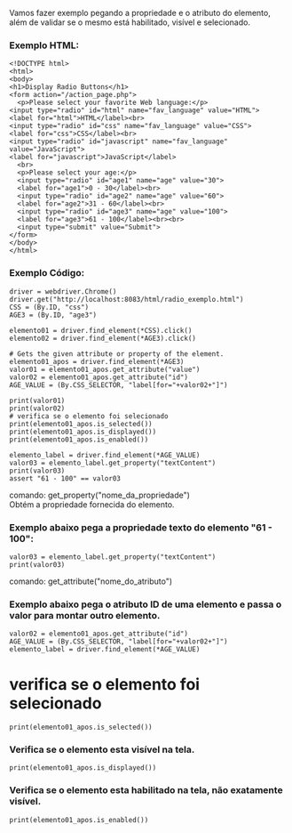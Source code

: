 
Vamos fazer exemplo pegando a propriedade e o atributo do elemento, além de validar se o mesmo está habilitado, visível e selecionado.

### Exemplo HTML:

```
<!DOCTYPE html>
<html>
<body>
<h1>Display Radio Buttons</h1>
<form action="/action_page.php">
  <p>Please select your favorite Web language:</p>
<input type="radio" id="html" name="fav_language" value="HTML">
<label for="html">HTML</label><br>
<input type="radio" id="css" name="fav_language" value="CSS">
<label for="css">CSS</label><br>
<input type="radio" id="javascript" name="fav_language" value="JavaScript">
<label for="javascript">JavaScript</label>
  <br>  
  <p>Please select your age:</p>
  <input type="radio" id="age1" name="age" value="30">
  <label for="age1">0 - 30</label><br>
  <input type="radio" id="age2" name="age" value="60">
  <label for="age2">31 - 60</label><br>  
  <input type="radio" id="age3" name="age" value="100">
  <label for="age3">61 - 100</label><br><br>
  <input type="submit" value="Submit">
</form>
</body>
</html>
```

### Exemplo Código:
```
driver = webdriver.Chrome()
driver.get("http://localhost:8083/html/radio_exemplo.html")
CSS = (By.ID, "css")
AGE3 = (By.ID, "age3")

elemento01 = driver.find_element(*CSS).click()
elemento02 = driver.find_element(*AGE3).click()

# Gets the given attribute or property of the element.
elemento01_apos = driver.find_element(*AGE3)
valor01 = elemento01_apos.get_attribute("value")
valor02 = elemento01_apos.get_attribute("id")
AGE_VALUE = (By.CSS_SELECTOR, "label[for="+valor02+"]")

print(valor01)
print(valor02)
# verifica se o elemento foi selecionado
print(elemento01_apos.is_selected())
print(elemento01_apos.is_displayed())
print(elemento01_apos.is_enabled())

elemento_label = driver.find_element(*AGE_VALUE)
valor03 = elemento_label.get_property("textContent")
print(valor03)
assert "61 - 100" == valor03
```
comando: get_property("nome_da_propriedade")  
Obtém a propriedade fornecida do elemento.  

### Exemplo abaixo pega a propriedade texto do elemento "61 - 100":  
```
valor03 = elemento_label.get_property("textContent")
print(valor03)
```
comando: get_attribute("nome_do_atributo")  
### Exemplo abaixo pega o atributo ID de uma elemento e passa o valor para montar outro elemento.  
```
valor02 = elemento01_apos.get_attribute("id")
AGE_VALUE = (By.CSS_SELECTOR, "label[for="+valor02+"]")
elemento_label = driver.find_element(*AGE_VALUE)
```

# verifica se o elemento foi selecionado  
```
print(elemento01_apos.is_selected())
```
### Verifica se o elemento esta visível na tela.  
```
print(elemento01_apos.is_displayed())
```
### Verifica se o elemento esta habilitado na tela, não exatamente visível.  
```
print(elemento01_apos.is_enabled())
```
